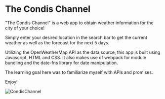 # The Condis Channel

"The Condis Channel" is a web app to obtain weather information for the city of your choice!

Simply enter your desired location in the search bar to get the current weather as well as the forecast for the next 5 days.

Utilizing the OpenWeatherMap API as the data source, this app is built using Javascript, HTML and CSS.
It also makes use of webpack for module bundling and the date-fns library for date manipulation. 

The learning goal here was to familiarize myself with APIs and promises. 

Enjoy!

![CondisChannel](https://user-images.githubusercontent.com/101145093/177020579-d5023ae4-6079-496a-b1ba-b2a2f16c6a84.JPG)
